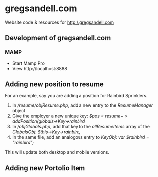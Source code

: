 # gregsandell.com
Website code &amp; resources for http://gregsandell.com

## Development of gregsandell.com

### MAMP
* Start Mamp Pro
* View http://localhost:8888

## Adding new position to resume
For an example, say you are adding a position for Rainbird Sprinklers.

1. In */resume/objResume.php*, add a new entry to the *ResumeManager* object
2. Give the employer a new unique key:  *$pos = $resume->addPosition($globals->Key->rainbird*
3. In */objGlobals.php*, add that key to the *allResumeItems* array of the *GlobalsObj*:  *$this->Key->rainbird,*
4. In the same file, add an analogous entry to *KeyObj*:  *var $rainbird = "rainbird";*

This will update both desktop and mobile versions.

## Adding new Portolio Item


